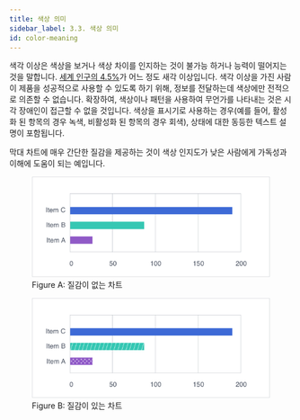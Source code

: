 ```yaml
---
title: 색상 의미
sidebar_label: 3.3. 색상 의미
id: color-meaning
---
```


색각 이상은 색상을 보거나 색상 차이를 인지하는 것이 불가능 하거나 능력이 떨어지는 것을 말합니다.
[세계 인구의 4.5%](https://nei.nih.gov/health/color_blindness/facts_about)가 어느 정도 새각 이상입니다.
색각 이상을 가진 사람이 제품을 성공적으로 사용할 수 있도록 하기 위해,
정보를 전달하는데 색상에만 전적으로 의존할 수 없습니다.
확장하여, 색상이나 패턴을 사용하여 무언가를 나타내는 것은 시각 장애인이 접근할 수 없을 것입니다.
색상을 표시기로 사용하는 경우(예를 들어, 활성화 된 항목의 경우 녹색, 비활성화 된 항목의 경우 회색),
상태에 대한 동등한 텍스트 설명이
포함됩니다.

막대 차트에 매우 간단한 질감을 제공하는 것이 색상 인지도가 낮은 사람에게 가독성과 이해에 도움이 되는 예입니다.

<figure>
  <img src="/img/color-meaning-solid.png" alt="Chart showing bar graph without texture"/>
  <figcaption>Figure A: 질감이 없는 차트</figcaption>
</figure>

<figure>
  <img src="/img/color-meaning-texture.png" alt="Chart showing bar graph with distinct textures for each bar"/>
  <figcaption>Figure B: 질감이 있는 차트 </figcaption>
</figure>
